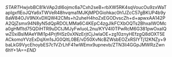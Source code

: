 $START$HwjvbBC81kVAp2dI6ojmc6a7Cxh2seB+rbXW5RK4sqVoucOu9zxWaTapIgxflEoJQYa6xTWVeR48hvqma1MJKjMPDGiohkac0h1JZcC57gBKUP4b9y8aW84OJV9NXvDXQW42CMs+h2uheH4hoZxEGODvscZh+d+apwxAA142PA2QjZsmx94N8yN5dQpRDOLMMa6C4KEpC4zgJIkFCXbOQTs2BhxaIWOMca0gHM1td75QDiHTR9uDCtJMJyFwIuoL2nu/KYV4I0TPwRcM6G381pwOxaIQwZ0xiBsIMAeYIMI1p4PrjfHSz0xXNzErjtCjJwlaOE+zg10znyHEfzgQ8dOXT5EACkomoYVzExDqXm1sJG0QltL0BE/vD50XvNcBZWsbEOZxRSIYTj12KNZy+9baLkG9VycEhoybES7c1VZrLhF41wWEmx9upnevb/ZTN3Ii4GGpJMWRzZwn6hY+1A==$END$